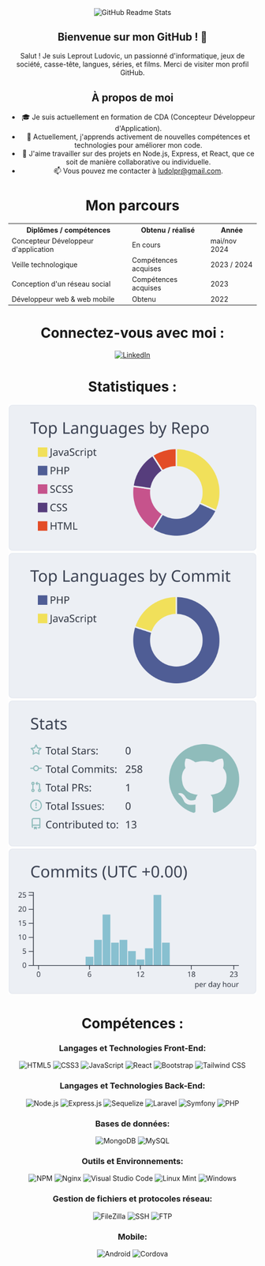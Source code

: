 <p align="center">
  <img width="100px" src="https://res.cloudinary.com/anuraghazra/image/upload/v1594908242/logo_ccswme.svg" align="center" alt="GitHub Readme Stats" />
  <h2 align="center"> Bienvenue sur mon GitHub ! 👋</h2>
</p>

<center>
Salut ! Je suis Leprout Ludovic, un passionné d'informatique, jeux de société, casse-tête, langues, séries, et films. Merci de visiter mon profil GitHub.

## À propos de moi

- 🎓 Je suis actuellement en formation de CDA (Concepteur Développeur d'Application).
- 🌱 Actuellement, j'apprends activement de nouvelles compétences et technologies pour améliorer mon code.
- 💼 J'aime travailler sur des projets en Node.js, Express, et React, que ce soit de manière collaborative ou individuelle.
- 📫 Vous pouvez me contacter à [ludolpr@gmail.com](mailto:ludolpr@gmail.com).
</center>

<h1 align="center">Mon parcours</h1>

<div align="center">
  <table>
    <tr>
      <th>Diplômes / compétences</th>
      <th>Obtenu / réalisé</th>
      <th>Année</th>
    </tr>
    <tr>
      <td>Concepteur Développeur d'application</td>
      <td>En cours</td>
      <td>mai/nov 2024</td>
    </tr>
    <tr>
      <td>Veille technologique</td>
      <td>Compétences acquises</td>
      <td>2023 / 2024</td>
    </tr>
    <tr>
      <td>Conception d'un réseau social</td>
      <td>Compétences acquises</td>
      <td>2023</td>
    </tr>
    <tr>
      <td>Développeur web & web mobile</td>
      <td>Obtenu</td>
      <td>2022</td>
    </tr>
  </table>
</div>

<h1 align="center">Connectez-vous avec moi :</h1>

<div align="center">
  <a href="https://www.linkedin.com/in/ludovic-leprout-7b1635244/">
    <img src="https://img.shields.io/badge/LinkedIn-0A66C2?style=for-the-badge&logo=linkedin&logoColor=white" alt="LinkedIn">
  </a>
</div>

<h1 align="center">Statistiques :</h1>

<div align="center">
  <a href="https://github.com/vn7n24fzkq/github-profile-summary-cards">
    <img src="https://raw.githubusercontent.com/ludolpr/ludolpr72/master/profile-summary-card-output/nord_bright/1-repos-per-language.svg" alt="Repos per language">
  </a>
  <a href="https://github.com/vn7n24fzkq/github-profile-summary-cards">
    <img src="https://raw.githubusercontent.com/ludolpr/ludolpr72/master/profile-summary-card-output/nord_bright/2-most-commit-language.svg" alt="Most commit language">
  </a>
  <a href="https://github.com/vn7n24fzkq/github-profile-summary-cards">
    <img src="https://raw.githubusercontent.com/ludolpr/ludolpr72/master/profile-summary-card-output/nord_bright/3-stats.svg" alt="Stats">
  </a>
  <a href="https://github.com/vn7n24fzkq/github-profile-summary-cards">
    <img src="https://raw.githubusercontent.com/ludolpr/ludolpr72/master/profile-summary-card-output/nord_bright/4-productive-time.svg" alt="Productive time">
  </a>
</div>

<h1 align="center">Compétences :</h1>

<div align="center">

### Langages et Technologies Front-End:

![HTML5](https://img.shields.io/badge/HTML5-E34F26?style=for-the-badge&logo=html5&logoColor=white)
![CSS3](https://img.shields.io/badge/CSS3-1572B6?style=for-the-badge&logo=css3&logoColor=white)
![JavaScript](https://img.shields.io/badge/JavaScript-323330?style=for-the-badge&logo=javascript&logoColor=F7DF1E)
![React](https://img.shields.io/badge/React-61DAFB?style=for-the-badge&logo=react&logoColor=white)
![Bootstrap](https://img.shields.io/badge/Bootstrap-563D7C?style=for-the-badge&logo=bootstrap&logoColor=white)
![Tailwind CSS](https://img.shields.io/badge/Tailwind_CSS-38B2AC?style=for-the-badge&logo=tailwind-css&logoColor=white)

### Langages et Technologies Back-End:

![Node.js](https://img.shields.io/badge/Node.js-6DA55F?style=for-the-badge&logo=node.js&logoColor=white)
![Express.js](https://img.shields.io/badge/Express.js-404d59?style=for-the-badge&logo=express&logoColor=61DAFB)
![Sequelize](https://img.shields.io/badge/Sequelize-52B0E7?style=for-the-badge&logo=sequelize&logoColor=white)
![Laravel](https://img.shields.io/badge/Laravel-FF2D20?style=for-the-badge&logo=laravel&logoColor=white)
![Symfony](https://img.shields.io/badge/Symfony-000000?style=for-the-badge&logo=symfony&logoColor=white)
![PHP](https://img.shields.io/badge/PHP-777BB4?style=for-the-badge&logo=php&logoColor=white)

### Bases de données:

![MongoDB](https://img.shields.io/badge/MongoDB-4DB33D?style=for-the-badge&logo=mongodb&logoColor=white)
![MySQL](https://img.shields.io/badge/MySQL-00f?style=for-the-badge&logo=mysql&logoColor=white)

### Outils et Environnements:

![NPM](https://img.shields.io/badge/NPM-000000?style=for-the-badge&logo=npm&logoColor=white)
![Nginx](https://img.shields.io/badge/Nginx-009639?style=for-the-badge&logo=nginx&logoColor=white)
![Visual Studio Code](https://img.shields.io/badge/Visual%20Studio%20Code-0078d7?style=for-the-badge&logo=visual-studio-code&logoColor=white)
![Linux Mint](https://img.shields.io/badge/Linux%20Mint-87CF3E?style=for-the-badge&logo=Linux%20Mint&logoColor=white)
![Windows](https://img.shields.io/badge/Windows-0078D6?style=for-the-badge&logo=windows&logoColor=white)

### Gestion de fichiers et protocoles réseau:

![FileZilla](https://img.shields.io/badge/FileZilla-B9B6B3?style=for-the-badge&logo=filezilla&logoColor=white)
![SSH](https://img.shields.io/badge/SSH-007A88?style=for-the-badge&logo=ssh&logoColor=white)
![FTP](https://img.shields.io/badge/FTP-009639?style=for-the-badge&logo=ftp&logoColor=white)

### Mobile:

![Android](https://img.shields.io/badge/Android-3DDC84?style=for-the-badge&logo=android&logoColor=white)
![Cordova](https://img.shields.io/badge/Cordova-35434F?style=for-the-badge&logo=apache-cordova&logoColor=white)

</div>
